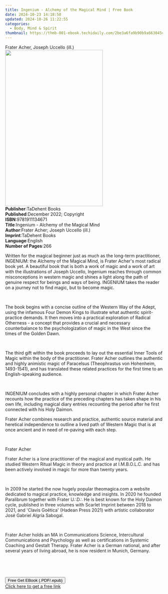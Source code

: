 ```yaml
---
title: Ingenium - Alchemy of the Magical Mind | Free Book
date: 2024-10-23 14:18:50
updated: 2024-10-26 11:22:55
categories:
  - Body, Mind & Spirit
thumbnail: https://thmb-001-ebook.techidaily.com/2be3a6fa9b90b9a663045c7c3c789f0ebbcd20e91a01d858ce5d59a09b3c57e3.jpg
---
```

<main id="book-container">
  <div class="flex flex-col">
    <div class="book-brief flex-1 py-6 px-4 sm:p-6 md:py-10 md:px-8">
      <!-- brief-->
      <div class="book-brief-main">Frater Acher, Joseph Uccello (ill.)</div>
    </div>
    <div
      class="book-meta-info flex-1 grid gap-4 col-start-1 col-end-3 row-start-1 sm:mb-6 sm:grid-cols-4 lg:gap-6 lg:col-start-2 lg:row-end-6 lg:row-span-6 lg:mb-0"
    >
      <div
        class="book-meta-info-left place-content-center mt-4 p-4 text-sm leading-6 col-start-2 col-span-2 dark:text-slate-400"
      >
        <img
          class="w-full h-500 object-cover rounded-lg sm:h-255 sm:col-span-2 lg:col-span-full"
          src="https://img-001-ebook.techidaily.com/898eb24d92cf26c382db09e30cab3fca9d597caa8e9372776495bf42b5123956.jpg"
          alt=""
          width="312"
          height="500"
        />
      </div>
      <div
        class="book-meta-info-right mt-2 col-start-1 row-start-2 col-span-3 self-center"
      >
        <!-- meta data  -->
        <div class="flex flex-col px-4 md:px-8">
          <div class="flex-1">
            <strong>Publisher</strong>:<span class="px-2">TaDehent Books</span>
          </div>
          <div class="flex-1">
            <strong>Published</strong>:<span class="px-2"
              >December 2022; Copyright</span
            >
          </div>
          <div class="flex-1">
            <strong>ISBN</strong>:<span class="px-2">9781911134671</span>
          </div>
          <div class="flex-1">
            <strong>Title</strong>:<span class="px-2"
              >Ingenium - Alchemy of the Magical Mind</span
            >
          </div>
          <div class="flex-1">
            <strong>Author</strong>:<span class="px-2"
              >Frater Acher; Joseph Uccello (ill.)</span
            >
          </div>
          <div class="flex-1">
            <strong>Imprint</strong>:<span class="px-2">TaDehent Books</span>
          </div>
          <div class="flex-1">
            <strong>Language</strong>:<span class="px-2">English</span>
          </div>
          <div class="flex-1">
            <strong>Number of Pages</strong>:<span class="px-2">266</span>
          </div>
        </div>
      </div>
    </div>
    <div class="book-description flex-1 py-6 px-4 sm:p-6 md:py-10 md:px-8">
      <div class="book-description-main">
        <div accordion-content="" id="description">
          <p>
            Written for the magical beginner just as much as the long-term
            practitioner, INGENIUM:&nbsp;the Alchemy of the Magical Mind, is
            Frater Acher's most radical book yet. A beautiful book that is both
            a work of magic and a work of art with the illustrations of Joseph
            Uccello, Ingenium reaches through common misconceptions in western
            magic and shines a light along the path of genuine respect
            for&nbsp;beings&nbsp;and&nbsp;ways of being.&nbsp;INGENIUM takes the
            reader on a journey not to&nbsp;find&nbsp;magic, but
            to&nbsp;become&nbsp;magic.
          </p>
          <p><br /></p>
          <p>
            The book begins with a concise outline of the Western Way of the
            Adept, using the infamous Four Demon Kings to illustrate what
            authentic spirit-practice demands. It then moves into a practical
            exploration of Radical Otherness - a concept that provides a crucial
            and necessary counterbalance to the psychologization of magic in the
            West since the times of the Golden Dawn.&nbsp;
          </p>
          <p><br /></p>
          <p>
            The third gift within the book proceeds to lay out the essential
            Inner Tools of Magic&nbsp;within the body of the practitioner.
            Frater Acher outlines the authentic and highly animistic magic of
            Paracelsus (Theophrastus von Hohenheim, 1493-1541), and has
            translated these related practices for the first time to an
            English-speaking audience.&nbsp;
          </p>
          <p><br /></p>
          <p>
            INGENIUM concludes with a highly personal chapter in which Frater
            Acher recounts how the practice of the preceding chapters has taken
            shape in his own life, including magical diary entries recounting
            the period after he first connected with his Holy Daimon.
          </p>
          <p>
            Frater Acher combines research and practice, authentic source
            material and heretical independence to outline a lived path of
            Western Magic that is at once ancient and in need of re-paving with
            each step.&nbsp;
          </p>
          <p><br /></p>
          <p>Frater Acher</p>
          <p>
            <span style="color: rgb(34, 34, 34)"
              >Frater Acher is a lone practitioner of the magical and mystical
              path. He studied Western Ritual Magic in theory and practice
              at&nbsp;I.M.B.O.L.C.&nbsp;and has been actively involved in magic
              for more than twenty years.</span
            >
          </p>
          <p><br /></p>
          <p>
            <span style="color: rgb(34, 34, 34)"
              >In 2009 he started the now hugely popular&nbsp;</span
            >theomagica.com<span style="color: rgb(34, 34, 34)"
              >&nbsp;a website dedicated to magical practice, knowledge and
              insights. In 2020 he founded Paralibrum together with Frater
              U∴D∴&nbsp;He is best known for the Holy Daimon cycle, published in
              three volumes with Scarlet Imprint between 2018 to 2021, and
              'Clavis Goêtica' (Hadean Press 2021) with artistic collaborator
              José Gabriel Algría Sabogal.</span
            >
          </p>
          <p><br /></p>
          <p>
            <span style="color: rgb(34, 34, 34)"
              >Frater Acher holds an MA in Communications Science, Intercultural
              Communications and Psychology as well as certifications in
              Systemic Coaching and Gestalt Therapy. Frater Acher is a German
              national, and after several years of living abroad, he is now
              resident in Munich, Germany.&nbsp;</span
            >
          </p>
          <p><br /></p>
          <p><br /></p>
        </div>
        <div class="accordion-fader"></div>
      </div>
    </div>
    <div class="book-excerpts flex-1 py-6 px-4 sm:p-6 md:py-10 md:px-8"></div>
    <div
      class="book-about-author flex-1 py-6 px-4 sm:p-6 md:py-10 md:px-8"
    ></div>
    <div class="book-free-get flex-1 py-6 px-4 sm:p-6 md:py-10 md:px-8">
      <button
        id="btn-free-get"
        class="bg-blue-500 hover:bg-blue-700 text-white font-bold py-2 px-4 rounded"
      >
        Free Get EBook (.PDF/.epub)
      </button>
      <div id="countdown-display" class="px-2 text-lg mt-2"></div>
      <a
        id="free-link"
        class="hidden bg-blue-500 hover:bg-blue-700 text-white font-bold py-2 px-4 rounded"
        href="https://www.ebooks.com/en-us/book/210727278/ingenium-alchemy-of-the-magical-mind/frater-acher/"
        target="_blank"
        >Click here to get a free link</a
      >
    </div>
    <script>
      let countdownTime = 0;
      let countdownInterval = null;
      document
        .getElementById('btn-free-get')
        .addEventListener('click', startCountdown);
      function startCountdown() {
        countdownTime = new Date().getTime() + 60000 * 3;
        countdownInterval = setInterval(updateCountdown, 1000);
        document.getElementById('btn-free-get').disabled = true;
        document
          .getElementById('btn-free-get')
          .classList.add('bg-gray-500', 'cursor-not-allowed');
      }
      function updateCountdown() {
        let currentTime = new Date().getTime();
        let timeLeft = countdownTime - currentTime;
        let secondsLeft = Math.floor(timeLeft / 1000);
        document.getElementById('countdown-display').innerHTML =
          `Remaining time: ${secondsLeft} seconds.`;
        if (secondsLeft <= 0) {
          clearInterval(countdownInterval);
          document.getElementById('btn-free-get').classList.add('hidden');
          document.getElementById('free-link').classList.remove('hidden');
          document.getElementById('countdown-display').innerHTML = '';
        }
      }
    </script>
  </div>
</main>
